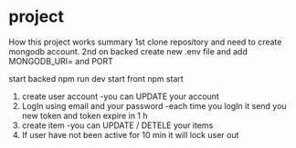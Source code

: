 # project
How this project works
summary
1st clone repository and need to create mongodb account.
2nd on backed create new .env file and add  MONGODB_URI= and PORT

start backed npm run dev
start front npm start

1) create user account
 -you can UPDATE your account
2) LogIn using email and your password
  -each time you logIn it send you new token and token expire in 1 h
3) create item
  -you can UPDATE / DETELE your items
4) If user have not been active for 10 min it will lock user out
  
 
